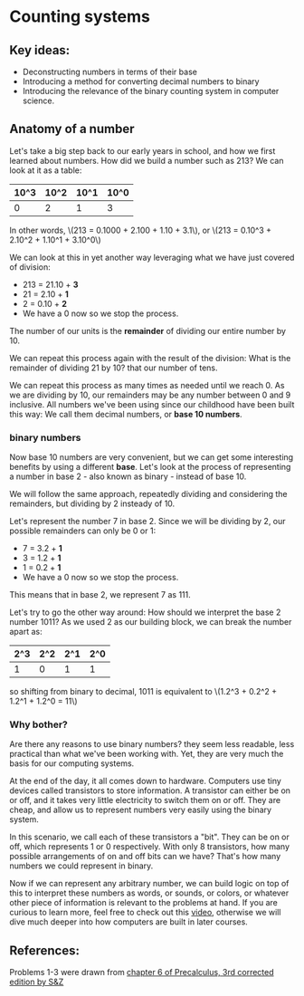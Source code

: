 # Counting systems
## Key ideas:
- Deconstructing numbers in terms of their base
- Introducing a method for converting decimal numbers to binary
- Introducing the relevance of the binary counting system in computer science.

## Anatomy of a number
Let's take a big step back to our early years in school, and how we first learned about numbers. How did we build a number such as 213? We can look at it as a table:

|10^3|10^2|10^1|10^0|
|-|-|-|-|
|0|2|1|3|

In other words, \\(213 = 0.1000 + 2.100 + 1.10 + 3.1\\), or \\(213 = 0.10^3 + 2.10^2 + 1.10^1 + 3.10^0\\)

We can look at this in yet another way leveraging what we have just covered of division:

- 213 = 21.10 + **3**
- 21 = 2.10 + **1**
- 2 = 0.10 + **2**
- We have a 0 now so we stop the process.

The number of our units is the **remainder** of dividing our entire number by 10.

We can repeat this process again with the result of the division: What is the remainder of dividing 21 by 10? that our number of tens. 

We can repeat this process as many times as needed until we reach 0. As we are dividing by 10, our remainders may be any number between 0 and 9 inclusive. All numbers we've been using since our childhood have been built this way: We call them decimal numbers, or **base 10 numbers**.

### binary numbers
Now base 10 numbers are very convenient, but we can get some interesting benefits by using a different **base**. Let's look at the process of representing a number in base 2 - also known as binary - instead of base 10. 

We will follow the same approach, repeatedly dividing and considering the remainders, but dividing by 2 insteady of 10. 

Let's represent the number 7 in base 2. Since we will be dividing by 2, our possible remainders can only be 0 or 1:

- 7 = 3.2 + **1**
- 3 = 1.2 + **1**
- 1 = 0.2 + **1**
- We have a 0 now so we stop the process.

This means that in base 2, we represent 7 as 111. 

Let's try to go the other way around: How should we interpret the base 2 number 1011? As we used 2 as our building block, we can break the number apart as:

|2^3|2^2|2^1|2^0|
|-|-|-|-|
|1|0|1|1|

so shifting from binary to decimal, 1011 is equivalent to \\(1.2^3 + 0.2^2 + 1.2^1 + 1.2^0 = 11\\)

### Why bother?

Are there any reasons to use binary numbers? they seem less readable, less practical than what we've been working with. Yet, they are very much the basis for our computing systems. 

At the end of the day, it all comes down to hardware. Computers use tiny devices called transistors to store information. A transistor can either be on or off, and it takes very little electricity to switch them on or off. They are cheap, and allow us to represent numbers very easily using the binary system.

In this scenario, we call each of these transistors a "bit". They can be on or off, which represents 1 or 0 respectively. With only 8 transistors, how many possible arrangements of on and off bits can we have? That's how many numbers we could represent in binary.

Now if we can represent any arbitrary number, we can build logic on top of this to interpret these numbers as words, or sounds, or colors, or whatever other piece of information is relevant to the problems at hand. If you are curious to learn more, feel free to check out this [video](https://www.youtube.com/watch?v=Xpk67YzOn5w&ab_channel=BasicsExplained%2CH3Vtux), otherwise we will dive much deeper into how computers are built in later courses.

## References:
Problems 1-3 were drawn from [chapter 6 of Precalculus, 3rd corrected edition by S&Z](https://www.stitz-zeager.com/szprecalculus07042013.pdf)
